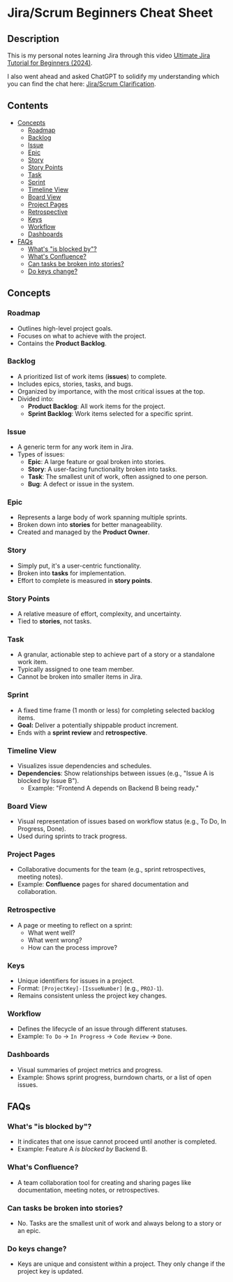 # Jira/Scrum Beginners Cheat Sheet

## Description

This is my personal notes learning Jira through this video [Ultimate Jira Tutorial for Beginners (2024)](https://www.youtube.com/watch?v=8jWKwiIcWPI).

I also went ahead and asked ChatGPT to solidify my understanding which you can find the chat here: [Jira/Scrum Clarification](https://chatgpt.com/share/67517eb5-5f1c-8001-9ba2-c799a1e683fc).

## Contents

- [Concepts](#concepts)
  - [Roadmap](#roadmap)
  - [Backlog](#backlog)
  - [Issue](#issue)
  - [Epic](#epic)
  - [Story](#story)
  - [Story Points](#story-points)
  - [Task](#task)
  - [Sprint](#sprint)
  - [Timeline View](#timeline-view)
  - [Board View](#board-view)
  - [Project Pages](#project-pages)
  - [Retrospective](#retrospective)
  - [Keys](#keys)
  - [Workflow](#workflow)
  - [Dashboards](#dashboards)
- [FAQs](#faqs)
  - [What's "is blocked by"?](#whats-is-blocked-by)
  - [What's Confluence?](#whats-confluence)
  - [Can tasks be broken into stories?](#can-tasks-be-broken-into-stories)
  - [Do keys change?](#do-keys-change)

## Concepts

### Roadmap

- Outlines high-level project goals.
- Focuses on what to achieve with the project.
- Contains the **Product Backlog**.

### Backlog

- A prioritized list of work items (**issues**) to complete.
- Includes epics, stories, tasks, and bugs.
- Organized by importance, with the most critical issues at the top.
- Divided into:
  - **Product Backlog**: All work items for the project.
  - **Sprint Backlog**: Work items selected for a specific sprint.

### Issue

- A generic term for any work item in Jira.
- Types of issues:
  - **Epic**: A large feature or goal broken into stories.
  - **Story**: A user-facing functionality broken into tasks.
  - **Task**: The smallest unit of work, often assigned to one person.
  - **Bug**: A defect or issue in the system.

### Epic

- Represents a large body of work spanning multiple sprints.
- Broken down into **stories** for better manageability.
- Created and managed by the **Product Owner**.

### Story

- Simply put, it's a user-centric functionality.
- Broken into **tasks** for implementation.
- Effort to complete is measured in **story points**.

### Story Points

- A relative measure of effort, complexity, and uncertainty.
- Tied to **stories**, not tasks.

### Task

- A granular, actionable step to achieve part of a story or a standalone work item.
- Typically assigned to one team member.
- Cannot be broken into smaller items in Jira.

### Sprint

- A fixed time frame (1 month or less) for completing selected backlog items.
- **Goal:** Deliver a potentially shippable product increment.
- Ends with a **sprint review** and **retrospective**.

### Timeline View

- Visualizes issue dependencies and schedules.
- **Dependencies**: Show relationships between issues (e.g., "Issue A is blocked by Issue B").
  - Example: "Frontend A depends on Backend B being ready."

### Board View

- Visual representation of issues based on workflow status (e.g., To Do, In Progress, Done).
- Used during sprints to track progress.

### Project Pages

- Collaborative documents for the team (e.g., sprint retrospectives, meeting notes).
- Example: **Confluence** pages for shared documentation and collaboration.

### Retrospective

- A page or meeting to reflect on a sprint:
  - What went well?
  - What went wrong?
  - How can the process improve?

### Keys

- Unique identifiers for issues in a project.
- Format: `[ProjectKey]-[IssueNumber]` (e.g., `PROJ-1`).
- Remains consistent unless the project key changes.

### Workflow

- Defines the lifecycle of an issue through different statuses.
- Example: `To Do` -> `In Progress` -> `Code Review` -> `Done`.

### Dashboards

- Visual summaries of project metrics and progress.
- Example: Shows sprint progress, burndown charts, or a list of open issues.

## FAQs

### What's "is blocked by"?

- It indicates that one issue cannot proceed until another is completed.
- Example: Feature A *is blocked by* Backend B.

### What's Confluence?

- A team collaboration tool for creating and sharing pages like documentation, meeting notes, or retrospectives.

### Can tasks be broken into stories?

- No. Tasks are the smallest unit of work and always belong to a story or an epic.

### Do keys change?

- Keys are unique and consistent within a project. They only change if the project key is updated.
